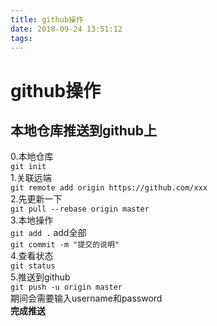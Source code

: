 ```yaml
---
title: github操作
date: 2018-09-24 13:51:12
tags:
---
```

# github操作 #
## 本地仓库推送到github上 ##   
0.本地仓库  
`git init`  
1.关联远端  
`git remote add origin https://github.com/xxx`  
2.先更新一下  
`git pull --rebase origin master `  
3.本地操作  
`git add .` add全部  
`git commit -m "提交的说明"`  
4.查看状态  
`git status`  
5.推送到github  
`git push -u origin master`  
期间会需要输入username和password  
**完成推送**